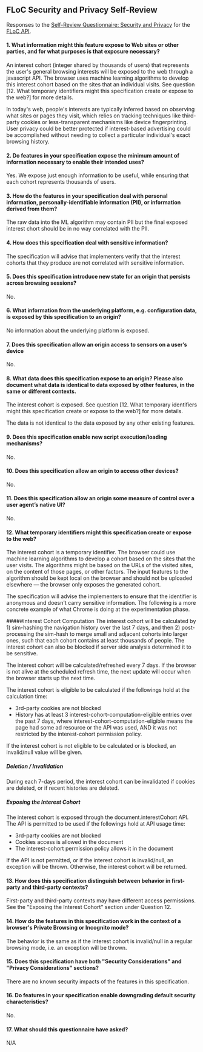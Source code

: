 ## FLoC Security and Privacy Self-Review

Responses to the [Self-Review Questionnaire: Security and Privacy](https://www.w3.org/TR/security-privacy-questionnaire/) for the [FLoC API](https://github.com/WICG/floc).

#### 1. What information might this feature expose to Web sites or other parties, and for what purposes is that exposure necessary?
An interest cohort (integer shared by thousands of users) that represents the user's general browsing interests will be exposed to the web through a javascript API. The browser uses machine learning algorithms to develop this interest cohort based on the sites that an individual visits. See question [12. What temporary identifiers might this specification create or expose to the web?] for more details.

In today's web, people's interests are typically inferred based on observing what sites or pages they visit, which relies on tracking techniques like third-party cookies or less-transparent mechanisms like device fingerprinting. User privacy could be better protected if interest-based advertising could be accomplished without needing to collect a particular individual's exact browsing history.

#### 2. Do features in your specification expose the minimum amount of information necessary to enable their intended uses?
Yes. We expose just enough information to be useful, while ensuring that each cohort represents thousands of users.

#### 3. How do the features in your specification deal with personal information, personally-identifiable information (PII), or information derived from them?
The raw data into the ML algorithm may contain PII but the final exposed interest chort should be in no way correlated with the PII.

#### 4. How does this specification deal with sensitive information?
The specification will advise that implementers verify that the interest cohorts that they produce are not correlated with sensitive information.

#### 5. Does this specification introduce new state for an origin that persists across browsing sessions?
No.

#### 6. What information from the underlying platform, e.g. configuration data, is exposed by this specification to an origin?
No information about the underlying platform is exposed.

#### 7. Does this specification allow an origin access to sensors on a user’s device
No.

#### 8. What data does this specification expose to an origin? Please also document what data is identical to data exposed by other features, in the same or different contexts.
The interest cohort is exposed. See question [12. What temporary identifiers might this specification create or expose to the web?] for more details.

The data is not identical to the data exposed by any other existing features.

#### 9. Does this specification enable new script execution/loading mechanisms?
No.

#### 10. Does this specification allow an origin to access other devices?
No.

#### 11. Does this specification allow an origin some measure of control over a user agent’s native UI?
No.

#### 12. What temporary identifiers might this specification create or expose to the web?
The interest cohort is a temporary identifier. The browser could use machine learning algorithms to develop a cohort based on the sites that the user visits. The algorithms might be based on the URLs of the visited sites, on the content of those pages, or other factors. The input features to the algorithm should be kept local on the browser and should not be uploaded elsewhere — the browser only exposes the generated cohort.

The specification will advise the implementers to ensure that the identifier is anonymous and doesn't carry sensitive information. The following is a more concrete example of what Chrome is doing at the experimentation phase.

#####Interest Cohort Computation
The interest cohort will be calculated by 1) sim-hashing the navigation history over the last 7 days, and then 2) post-processing the sim-hash to merge small and adjacent cohorts into larger ones, such that each cohort contains at least thousands of people. The interest cohort can also be blocked if server side analysis determined it to be sensitive.

The interest cohort will be calculated/refreshed every 7 days. If the browser is not alive at the scheduled refresh time, the next update will occur when the browser starts up the next time.

The interest cohort is eligible to be calculated if the followings hold at the calculation time:
- 3rd-party cookies are not blocked
- History has at least 3 interest-cohort-computation-eligible entries over the past 7 days, where interest-cohort-computation-eligible means the page had some ad resource or the API was used, AND it was not restricted by the interest-cohort permission policy.

If the interest cohort is not eligible to be calculated or is blocked, an invalid/null value will be given.

##### Deletion / Invalidation
During each 7-days period, the interest cohort can be invalidated if cookies are deleted, or if recent histories are deleted.

##### Exposing the Interest Cohort
The interest cohort is exposed through the document.interestCohort API. The API is permitted to be used if the followings hold at API usage time:
- 3rd-party cookies are not blocked
- Cookies access is allowed in the document
- The interest-cohort permission policy allows it in the document

If the API is not permitted, or if the interest cohort is invalid/null, an exception will be thrown. Otherwise, the interest cohort will be returned.

#### 13. How does this specification distinguish between behavior in first-party and third-party contexts?
First-party and third-party contexts may have different access permissions. See the "Exposing the Interest Cohort" section under Question 12.

#### 14. How do the features in this specification work in the context of a browser's Private Browsing or Incognito mode?
The behavior is the same as if the interest cohort is invalid/null in a regular browsing mode, i.e. an exception will be thrown.

#### 15. Does this specification have both "Security Considerations" and "Privacy Considerations" sections?
There are no known security impacts of the features in this specification.

#### 16. Do features in your specification enable downgrading default security characteristics?
No.

#### 17. What should this questionnaire have asked?
N/A
